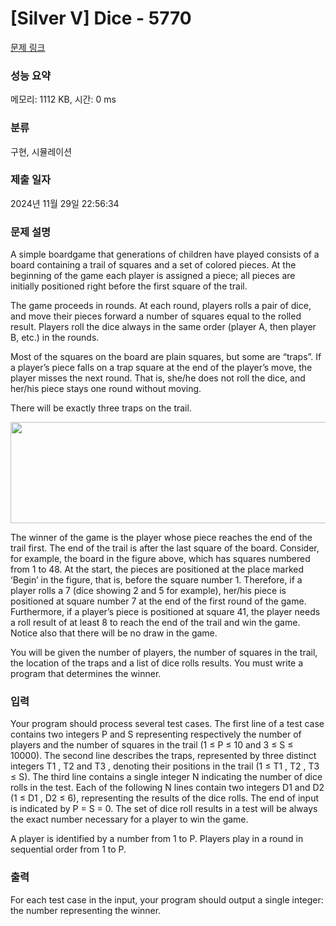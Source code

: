 # [Silver V] Dice - 5770 

[문제 링크](https://www.acmicpc.net/problem/5770) 

### 성능 요약

메모리: 1112 KB, 시간: 0 ms

### 분류

구현, 시뮬레이션

### 제출 일자

2024년 11월 29일 22:56:34

### 문제 설명

<p>A simple boardgame that generations of children have played consists of a board containing a trail of squares and a set of colored pieces. At the beginning of the game each player is assigned a piece; all pieces are initially positioned right before the first square of the trail.</p>

<p>The game proceeds in rounds. At each round, players rolls a pair of dice, and move their pieces forward a number of squares equal to the rolled result. Players roll the dice always in the same order (player A, then player B, etc.) in the rounds.</p>

<p>Most of the squares on the board are plain squares, but some are “traps”. If a player’s piece falls on a trap square at the end of the player’s move, the player misses the next round. That is, she/he does not roll the dice, and her/his piece stays one round without moving.</p>

<p>There will be exactly three traps on the trail.</p>

<p style="text-align: center;"><img alt="" src="https://onlinejudgeimages.s3-ap-northeast-1.amazonaws.com/problem/5770/1.png" style="height:162px; width:584px"></p>

<p>The winner of the game is the player whose piece reaches the end of the trail first. The end of the trail is after the last square of the board. Consider, for example, the board in the figure above, which has squares numbered from 1 to 48. At the start, the pieces are positioned at the place marked ‘Begin’ in the figure, that is, before the square number 1. Therefore, if a player rolls a 7 (dice showing 2 and 5 for example), her/his piece is positioned at square number 7 at the end of the first round of the game. Furthermore, if a player’s piece is positioned at square 41, the player needs a roll result of at least 8 to reach the end of the trail and win the game. Notice also that there will be no draw in the game.</p>

<p>You will be given the number of players, the number of squares in the trail, the location of the traps and a list of dice rolls results. You must write a program that determines the winner.</p>

### 입력 

 <p>Your program should process several test cases. The first line of a test case contains two integers P and S representing respectively the number of players and the number of squares in the trail (1 ≤ P ≤ 10 and 3 ≤ S ≤ 10000). The second line describes the traps, represented by three distinct integers T1 , T2 and T3 , denoting their positions in the trail (1 ≤ T1 , T2 , T3 ≤ S). The third line contains a single integer N indicating the number of dice rolls in the test. Each of the following N lines contain two integers D1 and D2 (1 ≤ D1 , D2 ≤ 6), representing the results of the dice rolls. The end of input is indicated by P = S = 0. The set of dice roll results in a test will be always the exact number necessary for a player to win the game.</p>

<p>A player is identified by a number from 1 to P. Players play in a round in sequential order from 1 to P.</p>

### 출력 

 <p>For each test case in the input, your program should output a single integer: the number representing the winner.</p>

